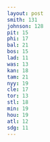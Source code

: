 ```yaml
---
layout: post
smith: 131
johnson: 128
pit: 15
phi: 17
bal: 21
bos: 15
lad: 11
was: 13
kan: 18
tam: 21
nyy: 19
cle: 17
tor: 13
stl: 18
min: 19
hou: 19
atl: 12
sdg: 11
---
```

